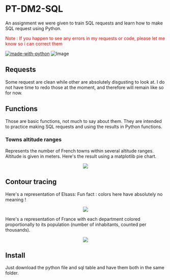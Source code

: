 # PT-DM2-SQL
An assignment we were given to train SQL requests and learn how to make SQL request using Python.

<span style="color:red">Note : If you happen to see any errors in my requests or code, please let me know so i can correct them</span>

[![made-with-python](https://img.shields.io/badge/Made%20with-Python-1f425f.svg)](https://www.python.org/)
![Image](https://img.shields.io/cocoapods/l/I?color=%230ca6e8)

## Requests
Some request are clean while other are absolutely disgusting to look at. I do not have time to redo those at the moment, and therefore will remain like so for now.

## Functions
Those are basic functions, not much to say about them. They are intended to practice making SQL requests and using the results in Python functions.

### Towns altitude ranges
Represents the number of French towns within several altitude ranges. Altitude is given in meters.
Here's the result using a matplotlib pie chart.

<p align="center">
  <img src="https://cdn.discordapp.com/attachments/914515328510353458/1055409844431101972/image.png"/>
</p>

## Contour tracing

Here's a representation of Elsass:
Fun fact : colors here have absolutely no meaning !

<p align="center">
  <img src="https://media.discordapp.net/attachments/914515328510353458/1055410132604952576/image.png"/>
</p>

Here's a representation of France with each department colored proportionally to its population (number of inhabitants, counted per thousands).

<p align="center">
  <img src="https://media.discordapp.net/attachments/914515328510353458/1055411264022659183/image.png"/>
</p>

## Install
Just download the python file and sql table and have them both in the same folder.
